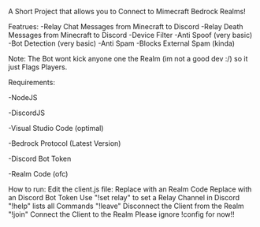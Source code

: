 A Short Project that allows you to Connect to Mimecraft Bedrock Realms!

Featrues:
-Relay Chat Messages from Minecraft to Discord
-Relay Death Messages from Minecraft to Discord
-Device Filter
-Anti Spoof (very basic)
-Bot Detection (very basic)
-Anti Spam 
-Blocks External Spam (kinda)

Note: 
The Bot wont kick anyone one the Realm (im not a good dev :/) so it just Flags Players.

Requirements:

-NodeJS

-DiscordJS

-Visual Studio Code (optimal)

-Bedrock Protocol (Latest Version)

-Discord Bot Token

-Realm Code (ofc)

How to run:
Edit the client.js file:
Replace <realm-code> with an Realm Code
Replace <bot-token> with an Discord Bot Token
Use "!set relay" to set a Relay Channel in Discord
"!help" lists all Commands
"!leave" Disconnect the Client from the Realm
"!join" Connect the Client to the Realm
Please ignore !config for now!!
